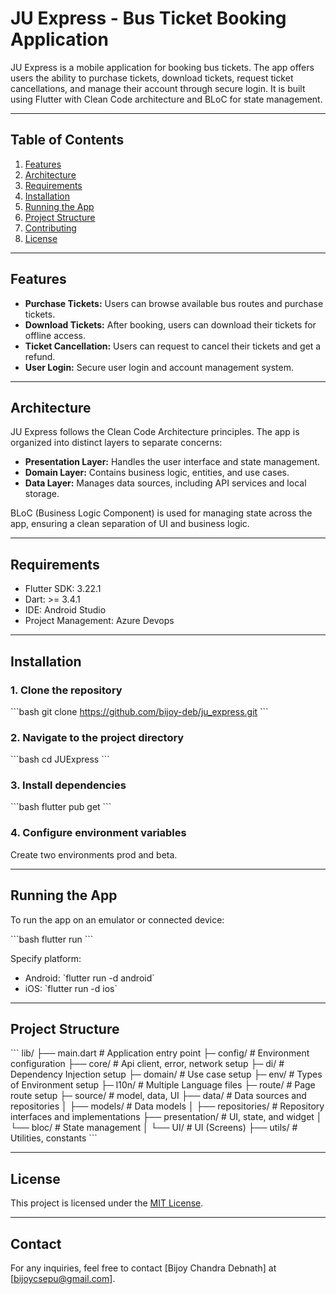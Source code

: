 
# JU Express - Bus Ticket Booking Application

JU Express is a mobile application for booking bus tickets. The app offers users the ability to purchase tickets, download tickets, request ticket cancellations, and manage their account through secure login. It is built using Flutter with Clean Code architecture and BLoC for state management.

---

## Table of Contents

1. [Features](#features)
2. [Architecture](#architecture)
3. [Requirements](#requirements)
4. [Installation](#installation)
5. [Running the App](#running-the-app)
6. [Project Structure](#project-structure)
7. [Contributing](#contributing)
8. [License](#license)

---

## Features

- **Purchase Tickets:** Users can browse available bus routes and purchase tickets.
- **Download Tickets:** After booking, users can download their tickets for offline access.
- **Ticket Cancellation:** Users can request to cancel their tickets and get a refund.
- **User Login:** Secure user login and account management system.

---

## Architecture

JU Express follows the Clean Code Architecture principles. The app is organized into distinct layers to separate concerns:

- **Presentation Layer:** Handles the user interface and state management.
- **Domain Layer:** Contains business logic, entities, and use cases.
- **Data Layer:** Manages data sources, including API services and local storage.

BLoC (Business Logic Component) is used for managing state across the app, ensuring a clean separation of UI and business logic.

---

## Requirements

- Flutter SDK: 3.22.1
- Dart: >= 3.4.1
- IDE: Android Studio 
- Project Management: Azure Devops

---

## Installation

### 1. Clone the repository

\`\`\`bash
git clone https://github.com/bijoy-deb/ju_express.git
\`\`\`

### 2. Navigate to the project directory

\`\`\`bash
cd JUExpress
\`\`\`

### 3. Install dependencies

\`\`\`bash
flutter pub get
\`\`\`

### 4. Configure environment variables

Create two environments prod and beta. 

---

## Running the App

To run the app on an emulator or connected device:

\`\`\`bash
flutter run
\`\`\`

Specify platform:

- Android: \`flutter run -d android\`
- iOS: \`flutter run -d ios\`

---

## Project Structure

\`\`\`
lib/
  ├── main.dart                     # Application entry point
  ├─  config/                       # Environment configuration
  ├── core/                         # Api client, error, network setup
  ├─  di/                           # Dependency Injection setup
  ├─ domain/                        # Use case setup
  ├─ env/                           # Types of Environment setup
  ├─ l10n/                          # Multiple Language files
  ├─ route/                         # Page route setup
  ├─ source/                        # model, data, UI
      ├── data/                     # Data sources and repositories
      │  ├── models/                # Data models 
      │  ├── repositories/          # Repository interfaces and implementations
      ├── presentation/             # UI, state, and widget
      │  └── bloc/                  # State management
      │  └── UI/                    # UI (Screens) 
      ├── utils/                    # Utilities, constants
\`\`\`

---



## License

This project is licensed under the [MIT License](LICENSE).

---

## Contact

For any inquiries, feel free to contact [Bijoy Chandra Debnath] at [bijoycsepu@gmail.com].
